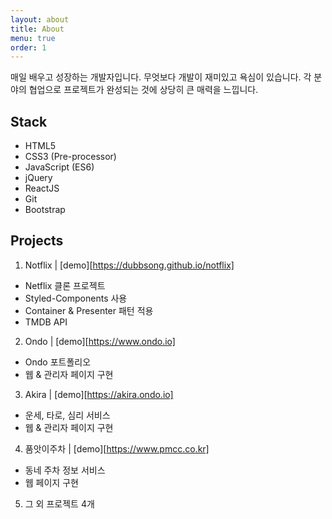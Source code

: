 ```yaml
---
layout: about
title: About
menu: true
order: 1
---
```


매일 배우고 성장하는 개발자입니다.
무엇보다 개발이 재미있고 욕심이 있습니다.
각 분야의 협업으로 프로젝트가 완성되는 것에 상당히 큰 매력을 느낍니다.

## Stack
- HTML5
- CSS3 (Pre-processor)
- JavaScript (ES6)
- jQuery
- ReactJS
- Git
- Bootstrap

## Projects
1. Notflix | [demo][https://dubbsong.github.io/notflix]
  - Netflix 클론 프로젝트
  - Styled-Components 사용
  - Container & Presenter 패턴 적용
  - TMDB API
2. Ondo | [demo][https://www.ondo.io]
  - Ondo 포트폴리오
  - 웹 & 관리자 페이지 구현
3. Akira | [demo][https://akira.ondo.io]
  - 운세, 타로, 심리 서비스
  - 웹 & 관리자 페이지 구현
4. 품앗이주차 | [demo][https://www.pmcc.co.kr]
  - 동네 주차 정보 서비스
  - 웹 페이지 구현
5. 그 외 프로젝트 4개

